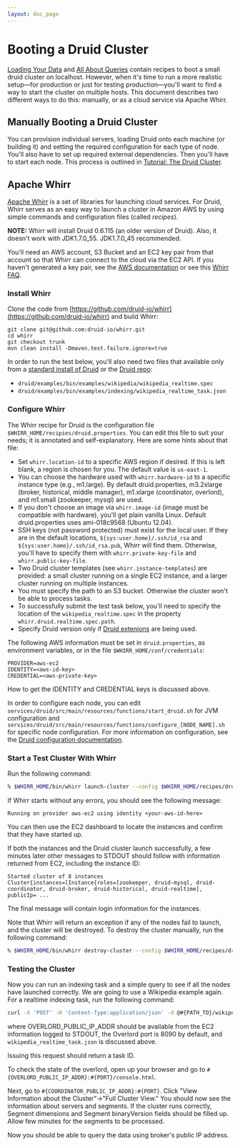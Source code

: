 ```yaml
---
layout: doc_page
---
```


# Booting a Druid Cluster
[Loading Your Data](../tutorials/tutorial-loading-batch-data.html) and [All About Queries](../tutorials/tutorial-all-about-queries.html) contain recipes to boot a small druid cluster on localhost. However, when it's time to run a more realistic setup&mdash;for production or just for testing production&mdash;you'll want to find a way to start the cluster on multiple hosts. This document describes two different ways to do this: manually, or as a cloud service via Apache Whirr.

## Manually Booting a Druid Cluster
You can provision individual servers, loading Druid onto each machine (or building it) and setting the required configuration for each type of node. You'll also have to set up required external dependencies. Then you'll have to start each node. This process is outlined in [Tutorial: The Druid Cluster](../tutorials/tutorial-the-druid-cluster.html).

## Apache Whirr

[Apache Whirr](http://whirr.apache.org/) is a set of libraries for launching cloud services. For Druid, Whirr serves as an easy way to launch a cluster in Amazon AWS by using simple commands and configuration files (called *recipes*).

**NOTE:** Whirr will install Druid 0.6.115 (an older version of Druid). Also, it doesn't work with JDK1.7.0_55. JDK1.7.0_45 recommended.

You'll need an AWS account, S3 Bucket and an EC2 key pair from that account so that Whirr can connect to the cloud via the EC2 API. If you haven't generated a key pair, see the [AWS documentation](http://docs.aws.amazon.com/AWSEC2/latest/UserGuide/ec2-key-pairs.html) or see this [Whirr FAQ](http://whirr.apache.org/faq.html#how-do-i-find-my-cloud-credentials).


### Install Whirr
Clone the code from [https://github.com/druid-io/whirr](https://github.com/druid-io/whirr) and build Whirr:

    git clone git@github.com:druid-io/whirr.git
    cd whirr
    git checkout trunk
    mvn clean install -Dmaven.test.failure.ignore=true

In order to run the test below, you'll also need two files that available only from a [standard install of Druid](http://druid.io/downloads.html) or the [Druid repo](https://github.com/druid-io/druid/tree/master/examples/bin/examples):

* `druid/examples/bin/examples/wikipedia/wikipedia_realtime.spec`
* `druid/examples/bin/examples/indexing/wikipedia_realtime_task.json`


### Configure Whirr
The Whirr recipe for Druid is the configuration file `$WHIRR_HOME/recipies/druid.properties`. You can edit this file to suit your needs; it is annotated and self-explanatory. Here are some hints about that file:

* Set `whirr.location-id` to a specific AWS region if desired. If this is left blank, a region is chosen for you. The default value is `us-east-1`.
* You can choose the hardware used with `whirr.hardware-id` to a specific instance type (e.g., m1.large). By default druid.properties, m3.2xlarge (broker, historical, middle manager), m1.xlarge (coordinator, overlord), and m1.small (zookeeper, mysql) are used.
* If you don't choose an image via `whirr.image-id` (image must be compatible with hardware), you'll get plain vanilla Linux. Default druid.properties uses ami-018c9568 (Ubuntu 12.04).
* SSH keys (not password protected) must exist for the local user. If they are in the default locations, `${sys:user.home}/.ssh/id_rsa` and `${sys:user.home}/.ssh/id_rsa.pub`, Whirr will find them. Otherwise, you'll have to specify them with `whirr.private-key-file` and `whirr.public-key-file`.
* Two Druid cluster templates (see `whirr.instance-templates`) are provided: a small cluster running on a single EC2 instance, and a larger cluster running on multiple instances.
* You must specify the path to an S3 bucket. Otherwise the cluster won't be able to process tasks.
* To successfully submit the test task below, you'll need to specify the location of the `wikipedia_realtime.spec` in the property `whirr.druid.realtime.spec.path`.
* Specify Druid version only if [Druid extenions](../development/modules.html) are being used.

The following AWS information must be set in `druid.properties`, as environment variables, or in the file `$WHIRR_HOME/conf/credentials`:

    PROVIDER=aws-ec2
    IDENTITY=<aws-id-key>
    CREDENTIAL=<aws-private-key>
    
How to get the IDENTITY and CREDENTIAL keys is discussed above.

In order to configure each node, you can edit `services/druid/src/main/resources/functions/start_druid.sh` for JVM configuration and `services/druid/src/main/resources/functions/configure_[NODE_NAME].sh` for specific node configuration. For more information on configuration, see the [Druid configuration documentation](../configuration/index.html).

### Start a Test Cluster With Whirr
Run the following command:

```bash
% $WHIRR_HOME/bin/whirr launch-cluster --config $WHIRR_HOME/recipes/druid.properties
```
If Whirr starts without any errors, you should see the following message:

    Running on provider aws-ec2 using identity <your-aws-id-here>
    
You can then use the EC2 dashboard to locate the instances and confirm that they have started up.

If both the instances and the Druid cluster launch successfully, a few minutes later other messages to STDOUT should follow with information returned from EC2, including the instance ID:

    Started cluster of 8 instances
    Cluster{instances=[Instance{roles=[zookeeper, druid-mysql, druid-coordinator, druid-broker, druid-historical, druid-realtime], publicIp= ...
    
The final message will contain login information for the instances.

Note that Whirr will return an exception if any of the nodes fail to launch, and the cluster will be destroyed. To destroy the cluster manually, run the following command:

```bash
% $WHIRR_HOME/bin/whirr destroy-cluster --config $WHIRR_HOME/recipes/druid.properties
```

### Testing the Cluster
Now you can run an indexing task and a simple query to see if all the nodes have launched correctly. We are going to use a Wikipedia example again. For a realtime indexing task, run the following command:

```bash
curl -X 'POST' -H 'Content-Type:application/json' -d @#{PATH_TO}/wikipedia_realtime_task.json #{OVERLORD_PUBLIC_IP_ADDR}:#{PORT}/druid/indexer/v1/task
```
where OVERLORD_PUBLIC_IP_ADDR should be available from the EC2 information logged to STDOUT, the Overlord port is 8090 by default, and `wikipedia_realtime_task.json` is discussed above. 

Issuing this request should return a task ID.

To check the state of the overlord, open up your browser and go to `#{OVERLORD_PUBLIC_IP_ADDR}:#{PORT}/console.html`.

Next, go to `#{COORDINATOR_PUBLIC_IP_ADDR}:#{PORT}`. Click "View Information about the Cluster"->"Full Cluster View." You should now see the information about servers and segments. If the cluster runs correctly, Segment dimensions and Segment binaryVersion fields should be filled up. Allow few minutes for the segments to be processed.

Now you should be able to query the data using broker's public IP address.
